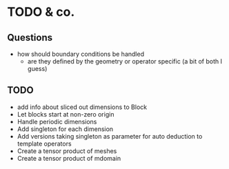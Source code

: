 # TODO & co.

## Questions
* how should boundary conditions be handled
  - are they defined by the geometry or operator specific (a bit of both I
    guess)

## TODO
* add info about sliced out dimensions to Block
* Let blocks start at non-zero origin
* Handle periodic dimensions
* Add singleton for each dimension
* Add versions taking singleton as parameter for auto deduction to template operators
* Create a tensor product of meshes
* Create a tensor product of mdomain

